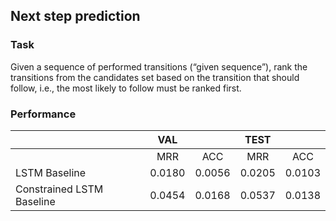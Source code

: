 ## Next step prediction

### Task
Given a sequence of performed transitions (“given sequence”), rank the transitions from the candidates set based on the transition that should follow, i.e., the most likely to follow must be ranked first.

### Performance
|                           	|   VAL  	|        	|  TEST  	|        	|
|---------------------------	|:------:	|:------:	|:------:	|:------:	|
|                           	|    MRR 	|    ACC 	|    MRR 	|    ACC 	|
| LSTM Baseline             	| 0.0180 	| 0.0056 	| 0.0205 	| 0.0103 	|
| Constrained LSTM Baseline 	| 0.0454 	| 0.0168 	| 0.0537 	| 0.0138 	|
